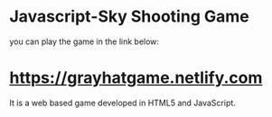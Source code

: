 # Javascript-Sky Shooting Game
you can play the game in the link below:

# https://grayhatgame.netlify.com

It is a web based game developed in HTML5 and JavaScript.
